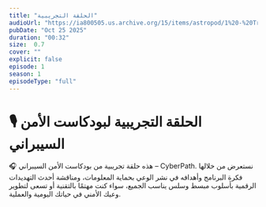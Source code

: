 ```yaml
---
title: "الحلقة التجريبية"
audioUrl: "https://ia800505.us.archive.org/15/items/astropod/1%20-%20Trailer%20with%20BG%20%28enhanced%29.ogg"
pubDate: "Oct 25 2025"
duration: "00:32"
size:  0.7 
cover: ""
explicit: false
episode: 1
season: 1
episodeType: "full"
---
```


# 🎙️ الحلقة التجريبية لبودكاست الأمن السيبراني

🎧 هذه حلقة تجريبية من بودكاست الأمن السيبراني – CyberPath.
نستعرض من خلالها فكرة البرنامج وأهدافه في نشر الوعي بحماية المعلومات،
ومناقشة أحدث التهديدات الرقمية بأسلوب مبسط وسلس يناسب الجميع،
سواء كنت مهتمًا بالتقنية أو تسعى لتطوير وعيك الأمني في حياتك اليومية والعملية.
